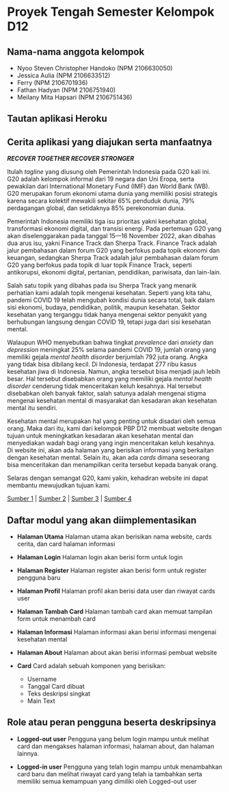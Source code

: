 # Proyek Tengah Semester Kelompok D12

## Nama-nama anggota kelompok
    
- Nyoo Steven Christopher Handoko (NPM 2106630050)
- Jessica Aulia (NPM 2106633512)
- Ferry (NPM 2106701936)
- Fathan Hadyan (NPM 2106751940)
- Meilany Mita Hapsari (NPM 2106751436)
    
## Tautan aplikasi Heroku




## Cerita aplikasi yang diajukan serta manfaatnya

***RECOVER TOGETHER RECOVER STRONGER***

Itulah *tagline* yang diusung oleh Pemerintah Indonesia pada G20 kali ini. G20 adalah kelompok informal dari 19 negara dan Uni Eropa, serta pewakilan dari International Monetary Fund (IMF) dan World Bank (WB). G20 merupakan forum ekonomi utama dunia yang memiliki posisi strategis karena secara kolektif mewakili sekitar 65% penduduk dunia, 79% perdagangan global, dan setidaknya 85% perekonomian dunia.

Pemerintah Indonesia memiliki tiga isu prioritas yakni kesehatan global, transformasi ekonomi digital, dan transisi energi. Pada pertemuan G20 yang akan diselenggarakan pada tanggal 15—16 November 2022, akan dibahas dua arus isu, yakni Finance Track dan Sherpa Track. Finance Track adalah jalur pembahasan dalam forum G20 yang berfokus pada topik ekonomi dan keuangan, sedangkan Sherpa Track adalah jalur pembahasan dalam forum G20 yang berfokus pada topik di luar topik Finance Track, seperti antikorupsi, ekonomi digital, pertanian, pendidikan, pariwisata, dan lain-lain.

Salah satu topik yang dibahas pada isu Sherpa Track yang menarik perhatian kami adalah topik mengenai kesehatan. Seperti yang kita tahu, pandemi COVID 19 telah mengubah kondisi dunia secara total, baik dalam sisi ekonomi, budaya, pendidikan, politik, maupun kesehatan. Sektor kesehatan yang terganggu tidak hanya mengenai sektor penyakit yang berhubungan langsung dengan COVID 19, tetapi juga dari sisi kesehatan mental.

Walaupun WHO menyebutkan bahwa tingkat *prevalence*  dari *anxiety* dan *depression*  meningkat 25% selama pandemi COVID 19, jumlah orang yang memiliki gejala *mental health disorder* berjumlah 792 juta orang. Angka yang tidak bisa dibilang kecil. Di Indonesia, terdapat 277 ribu kasus kesehatan jiwa di Indonesia. Namun, angka tersebut bisa menjadi jauh lebih besar. Hal tersebut disebabkan orang yang memiliki gejala *mental health disorder* cenderung tidak menceritakan keluh kesahnya. Hal tersebut disebabkan oleh banyak faktor, salah satunya adalah mengenai stigma mengenai kesehatan mental di masyarakat dan kesadaran akan kesehatan mental itu sendiri.

Kesehatan mental merupakan hal yang penting untuk disadari oleh semua orang. Maka dari itu, kami dari kelompok PBP D12 membuat website dengan tujuan untuk meningkatkan kesadaran akan kesehatan mental dan menyediakan wadah bagi orang yang ingin menceritakan keluh kesahnya. Di website ini, akan ada halaman yang berisikan informasi yang berkaitan dengan kesehatan mental. Selain itu, akan ada *cards* dimana seseorang bisa menceritakan dan menampilkan cerita tersebut kepada banyak orang.

Selaras dengan semangat G20, kami yakin, kehadiran website ini dapat membantu mewujudkan tujuan kami. 

[Sumber 1](https://www.g20.org/about-the-g20/) | [Sumber 2](https://diskominfotik.lampungprov.go.id/detail-post/apa-saja-isu-yang-dibahas-dalam-g20) | [Sumber 3](https://ourworldindata.org/mental-health) | [Sumber 4](https://unkartur.ac.id/blog/2022/01/04/membangun-mental-health-awareness-untuk-mencapai-generasi-emas-indonesia-2045/)
## Daftar modul yang akan diimplementasikan
- **Halaman Utama**
Halaman utama akan berisikan nama website, cards cerita, dan card halaman informasi
- **Halaman Login**
Halaman login akan berisi form untuk login
- **Halaman Register**
Halaman register akan berisi form untuk register pengguna baru
- **Halaman Profil**
Halaman profil akan berisi data user dan riwayat cards user
- **Halaman Tambah Card**
Halaman tambah card akan memuat tampilan form untuk menambah card
- **Halaman Informasi**
Halaman informasi akan berisi informasi mengenai kesehatan mental
- **Halaman About** 
Halaman about akan berisi informasi pembuat website

- **Card**
Card adalah sebuah komponen yang berisikan:
    - Username
    - Tanggal Card dibuat
    - Teks deskripsi singkat
    - Main Text

## Role atau peran pengguna beserta deskripsinya
- **Logged-out user**
Pengguna yang belum login mampu untuk melihat card dan mengakses halaman informasi, halaman about, dan halaman lainnya.

- **Logged-in user**
Pengguna yang telah login mampu untuk menambahkan card baru dan melihat riwayat card yang telah ia tambahkan serta memiliki semua kemampuan yang dimiliki oleh Logged-out user